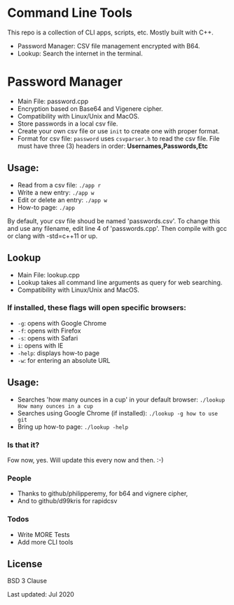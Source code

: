 # Command Line Tools

This repo is a collection of CLI apps, scripts, etc. Mostly built with C++.

- Password Manager: CSV file management encrypted with B64.
- Lookup: Search the internet in the terminal.

# Password Manager

- Main File: password.cpp
- Encryption based on Base64 and Vigenere cipher.
- Compatibility with Linux/Unix and MacOS.
- Store passwords in a local csv file.
- Create your own csv file or use `init` to create one with proper format.
- Format for csv file: `password` uses `csvparser.h` to read the csv file. File must have three (3) headers in order: **Usernames,Passwords,Etc**

## Usage:

- Read from a csv file: `./app r`
- Write a new entry: `./app w`
- Edit or delete an entry: `./app w`
- How-to page: `./app`

By default, your csv file shoud be named 'passwords.csv'. To change this and use any filename, edit line 4 of 'passwords.cpp'. Then compile with gcc or clang with -std=c++11 or up.

## Lookup

- Main File: lookup.cpp
- Lookup takes all command line arguments as query for web searching.
- Compatibility with Linux/Unix and MacOS.

### If installed, these flags will open specific browsers:

- `-g`: opens with Google Chrome
- `-f`: opens with Firefox
- `-s`: opens with Safari
- `i`: opens with IE
- `-help`: displays how-to page
- `-w`: for entering an absolute URL

## Usage:

- Searches 'how many ounces in a cup' in your default browser: `./lookup How many ounces in a cup`
- Searches using Google Chrome (if installed): `./lookup -g how to use git`
- Bring up how-to page: `./lookup -help`

### Is that it?

Fow now, yes. Will update this every now and then. :-)

### People

- Thanks to github/philipperemy, for b64 and vignere cipher,
- And to github/d99kris for rapidcsv

### Todos

- Write MORE Tests
- Add more CLI tools

## License

BSD 3 Clause

Last updated: Jul 2020
